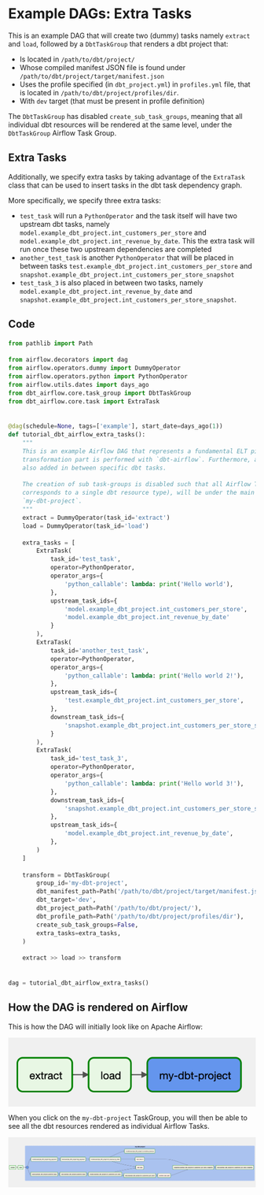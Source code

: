 # Example DAGs: Extra Tasks

This is an example DAG that will create two (dummy) tasks namely `extract` and `load`, 
followed by a `DbtTaskGroup` that renders a dbt project that: 
- Is located in `/path/to/dbt/project/` 
- Whose compiled manifest JSON file is found under `/path/to/dbt/project/target/manifest.json`
- Uses the profile specified (in `dbt_project.yml`) in `profiles.yml` file, that is located in `/path/to/dbt/project/profiles/dir`. 
- With `dev` target (that must be present in profile definition)

The `DbtTaskGroup` has disabled `create_sub_task_groups`, meaning that all individual dbt resources will be rendered
at the same level, under the `DbtTaskGroup` Airflow Task Group. 

## Extra Tasks
Additionally, we specify extra tasks by taking advantage of the `ExtraTask` class that can be used to insert
tasks in the dbt task dependency graph. 

More specifically, we specify three extra tasks:
- `test_task` will run a `PythonOperator` and the task itself will have two upstream dbt tasks, 
namely `model.example_dbt_project.int_customers_per_store` and `model.example_dbt_project.int_revenue_by_date`. This
the extra task will run once these two upstream dependencies are completed
- `another_test_task` is another `PythonOperator` that will be placed in between tasks
`test.example_dbt_project.int_customers_per_store` and `snapshot.example_dbt_project.int_customers_per_store_snapshot`
- `test_task_3` is also placed in between two tasks, namely `model.example_dbt_project.int_revenue_by_date`
and `snapshot.example_dbt_project.int_customers_per_store_snapshot`. 


## Code
```python
from pathlib import Path

from airflow.decorators import dag
from airflow.operators.dummy import DummyOperator
from airflow.operators.python import PythonOperator
from airflow.utils.dates import days_ago
from dbt_airflow.core.task_group import DbtTaskGroup
from dbt_airflow.core.task import ExtraTask


@dag(schedule=None, tags=['example'], start_date=days_ago(1))
def tutorial_dbt_airflow_extra_tasks():
    """
    This is an example Airflow DAG that represents a fundamental ELT pipeline where the
    transformation part is performed with `dbt-airflow`. Furthermore, additional Airflow tasks are
    also added in between specific dbt tasks.

    The creation of sub task-groups is disabled such that all Airflow Tasks (each of which
    corresponds to a single dbt resource type), will be under the main DbtTaskGroup named
    `my-dbt-project`.
    """
    extract = DummyOperator(task_id='extract')
    load = DummyOperator(task_id='load')

    extra_tasks = [
        ExtraTask(
            task_id='test_task',
            operator=PythonOperator,
            operator_args={
                'python_callable': lambda: print('Hello world'),
            },
            upstream_task_ids={
                'model.example_dbt_project.int_customers_per_store',
                'model.example_dbt_project.int_revenue_by_date'
            }
        ),
        ExtraTask(
            task_id='another_test_task',
            operator=PythonOperator,
            operator_args={
                'python_callable': lambda: print('Hello world 2!'),
            },
            upstream_task_ids={
                'test.example_dbt_project.int_customers_per_store',
            },
            downstream_task_ids={
                'snapshot.example_dbt_project.int_customers_per_store_snapshot',
            }
        ),
        ExtraTask(
            task_id='test_task_3',
            operator=PythonOperator,
            operator_args={
                'python_callable': lambda: print('Hello world 3!'),
            },
            downstream_task_ids={
                'snapshot.example_dbt_project.int_customers_per_store_snapshot',
            },
            upstream_task_ids={
                'model.example_dbt_project.int_revenue_by_date',
            },
        )
    ]

    transform = DbtTaskGroup(
        group_id='my-dbt-project',
        dbt_manifest_path=Path('/path/to/dbt/project/target/manifest.json'),
        dbt_target='dev',
        dbt_project_path=Path('/path/to/dbt/project/'),
        dbt_profile_path=Path('/path/to/dbt/project/profiles/dir'),
        create_sub_task_groups=False,
        extra_tasks=extra_tasks,
    )

    extract >> load >> transform


dag = tutorial_dbt_airflow_extra_tasks()
```

## How the DAG is rendered on Airflow

This is how the DAG will initially look like on Apache Airflow:

<img style="display: block; margin: 0 auto" src="../blob/examples/example_dag_extra_tasks/generic_view.png" alt="test">

When you click on the `my-dbt-project` TaskGroup, you will then be able to see all the dbt resources rendered as 
individual Airflow Tasks. 

<img style="display: block; margin: 0 auto" src="../blob/examples/example_dag_extra_tasks/detailed_view.png" alt="test">

